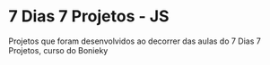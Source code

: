 # 7 Dias 7 Projetos - JS
Projetos que foram desenvolvidos ao decorrer das aulas do 7 Dias 7 Projetos, curso do Bonieky
